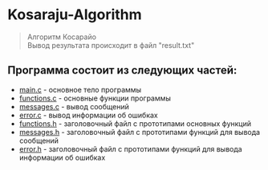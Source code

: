 # Kosaraju-Algorithm
> Алгоритм Косарайо  
> Вывод результата происходит в файл "result.txt"
## Программа состоит из следующих частей:
* [main.c]() - основное тело программы
* [functions.c]() - основные функции программы
* [messages.c]() - вывод сообщений
* [error.c]() - вывод информации об ошибках
* [functions.h]() - заголовочный файл с прототипами основных функций
* [messages.h]() - заголовочный файл с прототипами функций для вывода сообщений
* [error.h]() - заголовочный файл с прототипами функций для вывода информации об ошибках
